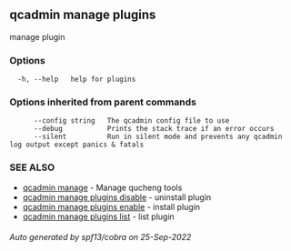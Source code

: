 ## qcadmin manage plugins

manage plugin

### Options

```
  -h, --help   help for plugins
```

### Options inherited from parent commands

```
      --config string   The qcadmin config file to use
      --debug           Prints the stack trace if an error occurs
      --silent          Run in silent mode and prevents any qcadmin log output except panics & fatals
```

### SEE ALSO

* [qcadmin manage](qcadmin_manage.md)	 - Manage qucheng tools
* [qcadmin manage plugins disable](qcadmin_manage_plugins_disable.md)	 - uninstall plugin
* [qcadmin manage plugins enable](qcadmin_manage_plugins_enable.md)	 - install plugin
* [qcadmin manage plugins list](qcadmin_manage_plugins_list.md)	 - list plugin

###### Auto generated by spf13/cobra on 25-Sep-2022
